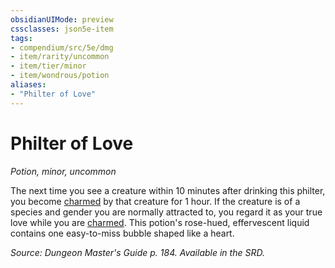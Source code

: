 ```yaml
---
obsidianUIMode: preview
cssclasses: json5e-item
tags:
- compendium/src/5e/dmg
- item/rarity/uncommon
- item/tier/minor
- item/wondrous/potion
aliases: 
- "Philter of Love"
---
```

# Philter of Love
*Potion, minor, uncommon*  


The next time you see a creature within 10 minutes after drinking this philter, you become [charmed](/compendium/rules/conditions.md#charmed) by that creature for 1 hour. If the creature is of a species and gender you are normally attracted to, you regard it as your true love while you are [charmed](/compendium/rules/conditions.md#charmed). This potion's rose-hued, effervescent liquid contains one easy-to-miss bubble shaped like a heart.

*Source: Dungeon Master's Guide p. 184. Available in the SRD.*